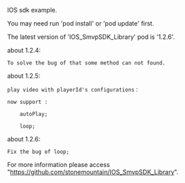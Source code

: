 IOS sdk example.

You may need run 'pod install' or 'pod update' first.

The latest version of 'IOS_SmvpSDK_Library' pod is '1.2.6'.

about 1.2.4:
 
	To solve the bug of that some method can not found.

about 1.2.5:
 
	play video with playerId's configurations：
	
	now support :
	
		autoPlay;
	
		loop;

about 1.2.6:
 
	Fix the bug of loop;	

For more information please access "https://github.com/stonemountain/IOS_SmvpSDK_Library".
